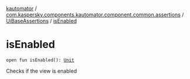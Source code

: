 [kautomator](../../index.md) / [com.kaspersky.components.kautomator.component.common.assertions](../index.md) / [UiBaseAssertions](index.md) / [isEnabled](./is-enabled.md)

# isEnabled

`open fun isEnabled(): `[`Unit`](https://kotlinlang.org/api/latest/jvm/stdlib/kotlin/-unit/index.html)

Checks if the view is enabled

